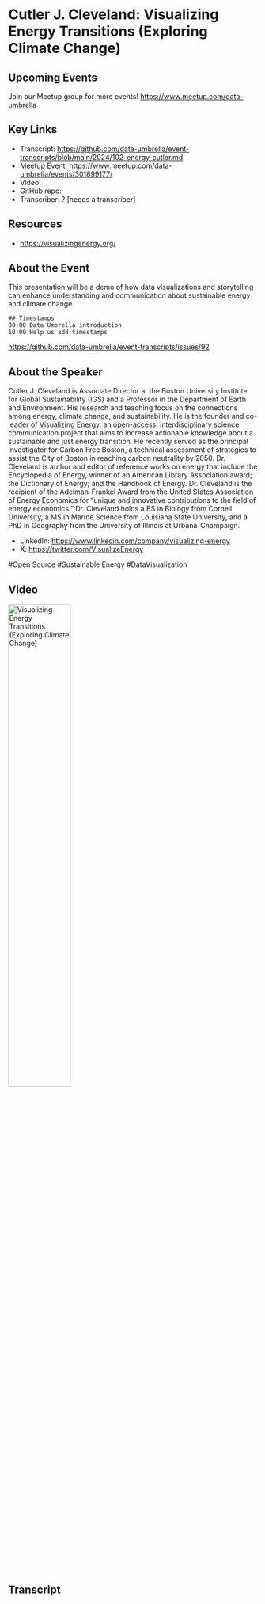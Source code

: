 # Cutler J. Cleveland: Visualizing Energy Transitions (Exploring Climate Change)

## Upcoming Events
Join our Meetup group for more events!
https://www.meetup.com/data-umbrella

## Key Links
- Transcript: https://github.com/data-umbrella/event-transcripts/blob/main/2024/102-energy-cutler.md
- Meetup Event: https://www.meetup.com/data-umbrella/events/301899177/
- Video: 
- GitHub repo:
- Transcriber:  ? [needs a transcriber]

## Resources
- https://visualizingenergy.org/

## About the Event
This presentation will be a demo of how data visualizations and storytelling can enhance understanding and communication about sustainable energy and climate change.

```
## Timestamps
00:00 Data Umbrella introduction
10:00 Help us add timestamps
```

https://github.com/data-umbrella/event-transcripts/issues/92

## About the Speaker
Cutler J. Cleveland is Associate Director at the Boston University Institute for Global Sustainability (IGS) and a Professor in the Department of Earth and Environment. His research and teaching focus on the connections among energy, climate change, and sustainability. He is the founder and co-leader of Visualizing Energy, an open-access, interdisciplinary science communication project that aims to increase actionable knowledge about a sustainable and just energy transition. He recently served as the principal investigator for Carbon Free Boston, a technical assessment of strategies to assist the City of Boston in reaching carbon neutrality by 2050. Dr. Cleveland is author and editor of reference works on energy that include the Encyclopedia of Energy, winner of an American Library Association award; the Dictionary of Energy; and the Handbook of Energy. Dr. Cleveland is the recipient of the Adelman-Frankel Award from the United States Association of Energy Economics for “unique and innovative contributions to the field of energy economics.” Dr. Cleveland holds a BS in Biology from Cornell University, a MS in Marine Science from Louisiana State University, and a PhD in Geography from the University of Illinois at Urbana-Champaign.

- LinkedIn: https://www.linkedin.com/company/visualizing-energy
- X: https://twitter.com/VisualizeEnergy

#Open Source #Sustainable Energy #DataVisualization

## Video
<a href="http://www.youtube.com/watch?feature=player_embedded&v=Jz0rXFnY05U" target="_blank"><img src="http://img.youtube.com/vi/Jz0rXFnY05U/0.jpg"
alt="Visualizing Energy Transitions (Exploring Climate Change)" width="50%" /></a>


## Transcript
